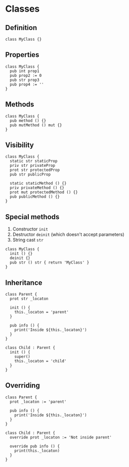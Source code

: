 # Classes

## Definition
```the
class MyClass {}
```

## Properties
```the
class MyClass {
  pub int prop1
  pub prop2 := 0
  pub str prop3
  pub prop4 := ''
}
```

## Methods
```the
class MyClass {
  pub method () {}
  pub mutMethod () mut {}
}
```

## Visibility
```the
class MyClass {
  static str staticProp
  priv str privateProp
  prot str protectedProp
  pub str publicProp

  static staticMethod () {}
  priv privateMethod () {}
  prot mut protectedMethod () {}
  pub publicMethod () {}
}
```

## Special methods
1. Constructor `init`
2. Destructor `deinit` (which doesn't accept parameters)
3. String cast `str`
```the
class MyClass {
  init () {}
  deinit {}
  pub str () str { return 'MyClass' }
}
```

## Inheritance
```the
class Parent {
  prot str _locaton

  init () {
    this._locaton = 'parent'
  }

  pub info () {
    print('Inside ${this._locaton}')
  }
}

class Child : Parent {
  init () {
    super()
    this._locaton = 'child'
  }
}
```

## Overriding
```the
class Parent {
  prot _locaton := 'parent'

  pub info () {
    print('Inside ${this._locaton}')
  }
}

class Child : Parent {
  override prot _locaton := 'Not inside parent'

  override pub info () {
    print(this._locaton)
  }
}
```
